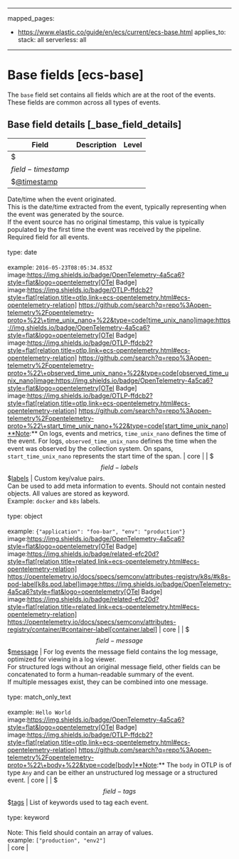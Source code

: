 <!-- This file is automatically generated. Don't edit it manually! -->
---
mapped_pages:
  - https://www.elastic.co/guide/en/ecs/current/ecs-base.html
applies_to:
  stack: all
  serverless: all
---

# Base fields [ecs-base]

The `base` field set contains all fields which are at the root of the events. These fields are common across all types of events.

## Base field details [_base_field_details]

| Field | Description | Level |
| --- | --- | --- |
| $$$field-timestamp$$$[@timestamp](#field-timestamp) |
Date/time when the event originated.<br>This is the date/time extracted from the event, typically representing when the event was generated by the source.<br>If the event source has no original timestamp, this value is typically populated by the first time the event was received by the pipeline.<br>Required field for all events.<br><br>type: date<br><br>
example: `2016-05-23T08:05:34.853Z`<br>image:https://img.shields.io/badge/OpenTelemetry-4a5ca6?style=flat&logo=opentelemetry[OTel Badge] image:https://img.shields.io/badge/OTLP-ffdcb2?style=flat[relation,title=otlp,link=ecs-opentelemetry.html#ecs-opentelemetry-relation] https://github.com/search?q=repo%3Aopen-telemetry%2Fopentelemetry-proto+%22\+time_unix_nano+%22&type=code[time_unix_nano]image:https://img.shields.io/badge/OpenTelemetry-4a5ca6?style=flat&logo=opentelemetry[OTel Badge] image:https://img.shields.io/badge/OTLP-ffdcb2?style=flat[relation,title=otlp,link=ecs-opentelemetry.html#ecs-opentelemetry-relation] https://github.com/search?q=repo%3Aopen-telemetry%2Fopentelemetry-proto+%22\+observed_time_unix_nano+%22&type=code[observed_time_unix_nano]image:https://img.shields.io/badge/OpenTelemetry-4a5ca6?style=flat&logo=opentelemetry[OTel Badge] image:https://img.shields.io/badge/OTLP-ffdcb2?style=flat[relation,title=otlp,link=ecs-opentelemetry.html#ecs-opentelemetry-relation] https://github.com/search?q=repo%3Aopen-telemetry%2Fopentelemetry-proto+%22\+start_time_unix_nano+%22&type=code[start_time_unix_nano]**Note:** On logs, events and metrics, `time_unix_nano` defines the time of the event. For logs, `observed_time_unix_nano` defines the time when the event was observed by the collection system. On spans, `start_time_unix_nano` represents the start time of the span.
 | core |
| $$$field-labels$$$[labels](#field-labels) |
Custom key/value pairs.<br>Can be used to add meta information to events. Should not contain nested objects. All values are stored as keyword.<br>Example: `docker` and `k8s` labels.<br><br>type: object<br><br>
example: `{"application": "foo-bar", "env": "production"}`<br>image:https://img.shields.io/badge/OpenTelemetry-4a5ca6?style=flat&logo=opentelemetry[OTel Badge] image:https://img.shields.io/badge/related-efc20d?style=flat[relation,title=related,link=ecs-opentelemetry.html#ecs-opentelemetry-relation] https://opentelemetry.io/docs/specs/semconv/attributes-registry/k8s/#k8s-pod-label[k8s.pod.label]image:https://img.shields.io/badge/OpenTelemetry-4a5ca6?style=flat&logo=opentelemetry[OTel Badge] image:https://img.shields.io/badge/related-efc20d?style=flat[relation,title=related,link=ecs-opentelemetry.html#ecs-opentelemetry-relation] https://opentelemetry.io/docs/specs/semconv/attributes-registry/container/#container-label[container.label] | core |
| $$$field-message$$$[message](#field-message) |
For log events the message field contains the log message, optimized for viewing in a log viewer.<br>For structured logs without an original message field, other fields can be concatenated to form a human-readable summary of the event.<br>If multiple messages exist, they can be combined into one message.<br><br>type: match_only_text<br><br>
example: `Hello World`<br>image:https://img.shields.io/badge/OpenTelemetry-4a5ca6?style=flat&logo=opentelemetry[OTel Badge] image:https://img.shields.io/badge/OTLP-ffdcb2?style=flat[relation,title=otlp,link=ecs-opentelemetry.html#ecs-opentelemetry-relation] https://github.com/search?q=repo%3Aopen-telemetry%2Fopentelemetry-proto+%22\+body+%22&type=code[body]**Note:** The `body` in OTLP is of type `Any` and can be either an unstructured log message or a structured event. | core |
| $$$field-tags$$$[tags](#field-tags) |
List of keywords used to tag each event.<br><br>type: keyword<br><br>
Note: This field should contain an array of values.<br>
example: `["production", "env2"]`<br> | core |


